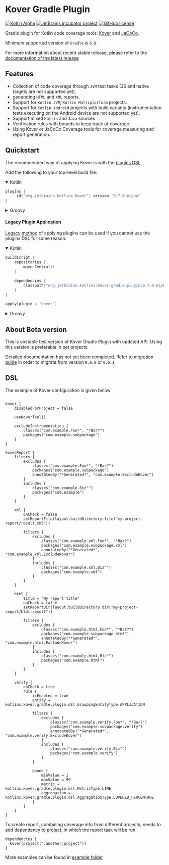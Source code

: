 # Kover Gradle Plugin

[![Kotlin Alpha](https://kotl.in/badges/alpha.svg)](https://kotlinlang.org/docs/components-stability.html)
[![JetBrains incubator project](https://jb.gg/badges/incubator.svg)](https://confluence.jetbrains.com/display/ALL/JetBrains+on+GitHub)
[![GitHub license](https://img.shields.io/badge/license-Apache%20License%202.0-blue.svg?style=flat)](https://www.apache.org/licenses/LICENSE-2.0)

Gradle plugin for Kotlin code coverage tools: [Kover](https://github.com/JetBrains/intellij-coverage)
and [JaCoCo](https://github.com/jacoco/jacoco).

Minimum supported version of `Gradle` is `6.8`.



For more information about recent stable release, please refer to the [documentation of the latest release](https://Kotlin.github.io/kotlinx-kover)

## Features

* Collection of code coverage through `JVM` test tasks (JS and native targets are not supported yet).
* generating `HTML` and `XML` reports.
* Support for `Kotlin JVM`, `Kotlin Multiplatform` projects.
* Support for `Kotlin Android` projects with build variants (instrumentation tests executing on the Android device are not supported yet).
* Support mixed `Kotlin` and `Java` sources
* Verification rules with bounds to keep track of coverage.
* Using Kover or JaCoCo Coverage tools for coverage measuring and report generation.

## Quickstart

The recommended way of applying Kover is with the
[plugins DSL](https://docs.gradle.org/current/userguide/plugins.html#sec:plugins_block).

Add the following to your top-level build file:

<details open>
<summary>Kotlin</summary>

```kotlin
plugins {
     id("org.jetbrains.kotlinx.kover") version "0.7.0-Alpha"
}
```
</details>

<details>
<summary>Groovy</summary>

```groovy
plugins {
    id 'org.jetbrains.kotlinx.kover' version '0.7.0-Alpha'
}
```
</details>

#### Legacy Plugin Application

[Legacy method](https://docs.gradle.org/current/userguide/plugins.html#sec:old_plugin_application) of applying plugins
can be used if you cannot use the plugins DSL for some reason.

<details open>
<summary>Kotlin</summary>

```kotlin
buildscript {
    repositories {
        mavenCentral()
    }

    dependencies {
        classpath("org.jetbrains.kotlinx:kover-gradle-plugin:0.7.0-Alpha")
    }
}

apply(plugin = "kover")

```

</details>

<details>
<summary>Groovy</summary>

```groovy
buildscript {
    repositories {
        mavenCentral()
    }
    dependencies {
        classpath 'org.jetbrains.kotlinx:kover-gradle-plugin:0.7.0-Alpha'
    }
}
  
apply plugin: 'kover'
```

</details>

## About Beta version
This is unstable test version of Kover Gradle Plugin with updated API.
Using this version is preferable in pet projects.

Detailed documentation has not yet been completed.
Refer to [migration guide](docs/migration-to-0.7.0.md) in order to migrate from version `0.6.0` or `0.6.1`.

## DSL
The example of Kover configuration is given below
```

kover {
    disabledForProject = false

    useKoverTool()

    excludeInstrumentation {
        classes("com.example.Foo*", "*Bar?")
        packages("com.example.subpackage")
    }
}

koverReport {
    filters {
        excludes {
            classes("com.example.Foo*", "*Bar?")
            packages("com.example.subpackage")
            annotatedBy("*Generated*", "com.example.ExcludeKover")
        }
        includes {
            classes("com.example.Biz"")
            packages("com.example")
        }
    }

    xml {
        onCheck = false
        setReportFile(layout.buildDirectory.file("my-project-report/result.xml"))

        filters {
            excludes {
                classes("com.example.xml.Foo*", "*Bar?")
                packages("com.example.subpackage.xml")
                annotatedBy("*Generated*", "com.example.xml.ExcludeKover")
            }
            includes {
                classes("com.example.xml.Biz"")
                packages("com.example.xml")
            }
        }
    }

    html {
        title = "My report title"
        onCheck = false
        setReportDir(layout.buildDirectory.dir("my-project-report/html-result"))

        filters {
            excludes {
                classes("com.example.html.Foo*", "*Bar?")
                packages("com.example.subpackage.html")
                annotatedBy("*Generated*", "com.example.html.ExcludeKover")
            }
            includes {
                classes("com.example.html.Biz"")
                packages("com.example.html")
            }
        }
    }

    verify {
        onCheck = true
        rule {
            isEnabled = true
            entity = kotlinx.kover.gradle.plugin.dsl.GroupingEntityType.APPLICATION

            filters {
                excludes {
                    classes("com.example.verify.Foo*", "*Bar?")
                    packages("com.example.subpackage.verify")
                    annotatedBy("*Generated*", "com.example.verify.ExcludeKover")
                }
                includes {
                    classes("com.example.verify.Biz"")
                    packages("com.example.verify")
                }
            }

            bound {
                minValue = 1
                maxValue = 99
                metric = kotlinx.kover.gradle.plugin.dsl.MetricType.LINE
                aggregation = kotlinx.kover.gradle.plugin.dsl.AggregationType.COVERED_PERCENTAGE
            }
        }
    }
}
```

To create report, combining coverage info from different projects, needs to add dependency to project, in which the report task will be run
```
dependencies {
  kover(project(":another:project"))
}
```

More examples can be found in [example folder](examples)
